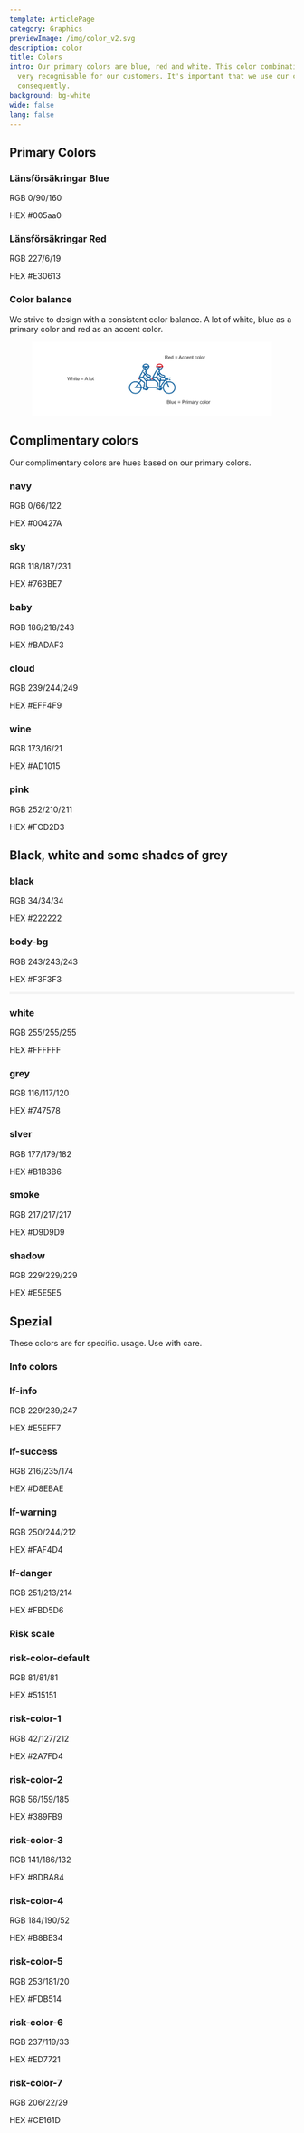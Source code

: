 ```yaml
---
template: ArticlePage
category: Graphics
previewImage: /img/color_v2.svg
description: color
title: Colors
intro: Our primary colors are blue, red and white. This color combination is
  very recognisable for our customers. It's important that we use our colors
  consequently.
background: bg-white
wide: false
lang: false
---
```

## Primary Colors

<div class="Colors"><article class="Colors__item Colors__item--primary"><div class="Colors__primary" style="border-color:#005aa0"><div class="Colors__background" style="background-color:#005aa0"></div><h3 class="Colors__title">Länsförsäkringar Blue</h3><p class="Colors__text"><span>RGB</span> 0/90/160</p><p class="Colors__text"><span>HEX</span> #005aa0</p></div></article><article class="Colors__item Colors__item--primary"><div class="Colors__primary" style="border-color:#E30613"><div class="Colors__background" style="background-color:#E30613"></div><h3 class="Colors__title">Länsförsäkringar Red</h3><p class="Colors__text"><span>RGB</span> 227/6/19</p><p class="Colors__text"><span>HEX</span> #E30613</p></div></article></div>

### Color balance

We strive to design with a consistent color balance. A lot of white, blue as a primary color and red as an accent color.

<figure class="Image Image__border"><img src="/img/colors.jpg" srcset="/img/colors.jpg 2x" alt=""><figcaption><div class="Image__caption"></div></figcaption></figure>

## Complimentary colors

Our complimentary colors are hues based on our primary colors.

<div class="Colors">
    <article class="Colors__item Colors__item--complimentary">
      <div class=" Colors__complimentary" style="border-color:#00427A">
        <div class="Colors__background" style="background-color:#00427A"></div>
        <h3 class="Colors__title">navy</h3>
        <p class="Colors__text"><span>RGB</span> 0/66/122</p>
        <p class="Colors__text"><span>HEX</span> #00427A</p>
      </div>
    </article>
    <article class="Colors__item Colors__item--complimentary">
      <div class=" Colors__complimentary" style="border-color:#00427A">
        <div class="Colors__background" style="background-color:#76BBE7"></div>
        <h3 class="Colors__title">sky</h3>
        <p class="Colors__text"><span>RGB</span> 118/187/231</p>
        <p class="Colors__text"><span>HEX</span> #76BBE7</p>
      </div>
    </article>
     <article class="Colors__item Colors__item--complimentary">
      <div class=" Colors__complimentary" style="border-color:#BADAF3">
        <div class="Colors__background" style="background-color:#BADAF3"></div>
        <h3 class="Colors__title">baby</h3>
        <p class="Colors__text"><span>RGB</span> 186/218/243</p>
        <p class="Colors__text"><span>HEX</span> #BADAF3</p>
      </dv>
    </article>
    <article class="Colors__item Colors__item--complimentary">
      <div class="Colors__complimentary" style="border-color:#EFF4F9">
        <div class="Colors__background" style="background-color:#EFF4F9"></div>
        <h3 class="Colors__title">cloud</h3>
        <p class="Colors__text"><span>RGB</span> 239/244/249</p>
        <p class="Colors__text"><span>HEX</span> #EFF4F9</p>
      </div>
    </article>
    <article class="Colors__item Colors__item--complimentary">
      <div class="Colors__complimentary" style="border-color:#AD1015">
        <div class="Colors__background" style="background-color:#AD1015"></div>
        <h3 class="Colors__title">wine</h3>
        <p class="Colors__text"><span>RGB</span> 173/16/21</p>
        <p class="Colors__text"><span>HEX</span> #AD1015</p>
      </div>
    </article>
    <article class="Colors__item Colors__item--complimentary">
      <div class="Colors__complimentary" style="border-color:#FCD2D3">
        <div class="Colors__background" style="background-color:#FCD2D3"></div>
        <h3 class="Colors__title">pink</h3>
        <p class="Colors__text"><span>RGB</span> 252/210/211</p>
        <p class="Colors__text"><span>HEX</span> #FCD2D3</p>
      </div>
    </article>
</div>

## Black, white and some shades of grey

<div class="Colors">
    <article class="Colors__item Colors__item--complimentary">
      <div class="Colors__complimentary" style="border-color:#222222">
        <div class="Colors__background" style="background-color:#222222"></div>
        <h3 class="Colors__title">black</h3>
        <p class="Colors__text"><span>RGB</span> 34/34/34</p>
        <p class="Colors__text"><span>HEX</span> #222222</p>
      </div>
    </article>
    <article class="Colors__item Colors__item--complimentary">
      <div class="Colors__complimentary" style="border-color:#F3F3F3">
        <div class="Colors__background" style="background-color:#F3F3F3"></div>
        <h3 class="Colors__title">body-bg</h3>
        <p class="Colors__text"><span>RGB</span> 243/243/243</p>
        <p class="Colors__text"><span>HEX</span> #F3F3F3</p>
      </div>
    </article>
     <article class="Colors__item Colors__item--complimentary">
        <div class="Colors__complimentary" style="border-color:#FFFFFF">
          <div class="Colors__background" style="background-color:#FFFFFF; border: 2px solid #F3F3F3"></div>
          <h3 class="Colors__title">white</h3>
          <p class="Colors__text"><span>RGB</span> 255/255/255</p>
          <p class="Colors__text"><span>HEX</span> #FFFFFF</p>
        </div>
    </article>
     <article class="Colors__item Colors__item--complimentary">
      <div class="Colors__complimentary" style="border-color:#747578">
        <div class="Colors__background" style="background-color:#747578"></div>
        <h3 class="Colors__title">grey</h3>
        <p class="Colors__text"><span>RGB</span> 116/117/120</p>
        <p class="Colors__text"><span>HEX</span> #747578</p>
      </div>
    </article>
    <article class="Colors__item Colors__item--complimentary">
      <div class="Colors__complimentary" style="border-color:#B1B3B6">
        <div class="Colors__background" style="background-color:#B1B3B6"></div>
        <h3 class="Colors__title">slver</h3>
        <p class="Colors__text"><span>RGB</span> 177/179/182</p>
        <p class="Colors__text"><span>HEX</span> #B1B3B6</p>
      </div>
    </article>
    <article class="Colors__item Colors__item--complimentary">
      <div class="Colors__complimentary" style="border-color:#D9D9D9">
        <div class="Colors__background" style="background-color:#D9D9D9"></div>
        <h3 class="Colors__title">smoke</h3>
        <p class="Colors__text"><span>RGB</span> 217/217/217</p>
        <p class="Colors__text"><span>HEX</span> #D9D9D9</p>
      </div>
    </article>
     <article class="Colors__item Colors__item--complimentary">
      <div class="Colors__complimentary" style="border-color:#E5E5E5">
        <div class="Colors__background" style="background-color:#E5E5E5 "></div>
        <h3 class="Colors__title">shadow</h3>
        <p class="Colors__text"><span>RGB</span> 229/229/229</p>
        <p class="Colors__text"><span>HEX</span> #E5E5E5 </p>
      </div>
    </article>
</div>

## Spezial

These colors are for specific. usage. Use with care.

### Info colors

<div class="Colors">
    <article class="Colors__item Colors__item--special">
      <div class="Colors__special" style="border-color:#E5EFF7">
        <div class="Colors__background" style="background-color:#E5EFF7"></div>
        <h3 class="Colors__title">lf-info</h3>
        <p class="Colors__text"><span>RGB</span> 229/239/247</p>
        <p class="Colors__text"><span>HEX</span> #E5EFF7</p>
      </div>
    </article>
    <article class="Colors__item Colors__item--special">
      <div class="Colors__special" style="border-color:#E5EFF7">
        <div class="Colors__background" style="background-color:#D8EBAE"></div>
        <h3 class="Colors__title">lf-success</h3>
        <p class="Colors__text"><span>RGB</span> 216/235/174</p>
        <p class="Colors__text"><span>HEX</span> #D8EBAE</p>
      </div>
    </article>
    <article class="Colors__item Colors__item--special">
      <div class="Colors__special" style="border-color:#FAF4D4">
        <div class="Colors__background" style="background-color:#FAF4D4"></div>
        <h3 class="Colors__title">lf-warning</h3>
        <p class="Colors__text"><span>RGB</span> 250/244/212</p>
        <p class="Colors__text"><span>HEX</span> #FAF4D4</p>
      </div>
    </article>
    <article class="Colors__item Colors__item--special">
      <div class="Colors__special" style="border-color:#FBD5D6">
        <div class="Colors__background" style="background-color:#FBD5D6"></div>
        <h3 class="Colors__title">lf-danger</h3>
        <p class="Colors__text"><span>RGB</span> 251/213/214</p>
        <p class="Colors__text"><span>HEX</span> #FBD5D6</p>
      </div>
    </article>
</div>

### Risk scale

<div class="Colors">
    <article class="Colors__item Colors__item--special">
      <div class="Colors__special" style="border-color:#515151">
        <div class="Colors__background" style="background-color:#515151"></div>
        <h3 class="Colors__title">risk-color-default</h3>
        <p class="Colors__text"><span>RGB</span> 81/81/81</p>
        <p class="Colors__text"><span>HEX</span> #515151</p>
      </div>
    </article>
    <article class="Colors__item Colors__item--special">
      <div class="Colors__special" style="border-color:#2A7FD4">
        <div class="Colors__background" style="background-color:#2A7FD4"></div>
        <h3 class="Colors__title">risk-color-1</h3>
        <p class="Colors__text"><span>RGB</span> 42/127/212</p>
        <p class="Colors__text"><span>HEX</span> #2A7FD4</p>
      </div>
    </article>
    <article class="Colors__item Colors__item--special">
      <div class="Colors__special" style="border-color:#389FB9">
        <div class="Colors__background" style="background-color:#389FB9"></div>
        <h3 class="Colors__title">risk-color-2</h3>
        <p class="Colors__text"><span>RGB</span> 56/159/185</p>
        <p class="Colors__text"><span>HEX</span> #389FB9</p>
      </div>
    </article>
     <article class="Colors__item Colors__item--special">
      <div class="Colors__special" style="border-color:#8DBA84">
        <div class="Colors__background" style="background-color:#8DBA84"></div>
        <h3 class="Colors__title">risk-color-3</h3>
        <p class="Colors__text"><span>RGB</span> 141/186/132</p>
        <p class="Colors__text"><span>HEX</span> #8DBA84</p>
      </div>
    </article>
    <article class="Colors__item Colors__item--special">
      <div class="Colors__special" style="border-color:#B8BE34">
        <div class="Colors__background" style="background-color:#B8BE34"></div>
        <h3 class="Colors__title">risk-color-4</h3>
        <p class="Colors__text"><span>RGB</span> 184/190/52</p>
        <p class="Colors__text"><span>HEX</span> #B8BE34</p>
      </div>
    </article>
     <article class="Colors__item Colors__item--special">
      <div class="Colors__special" style="border-color:#FDB514">
        <div class="Colors__background" style="background-color:#FDB514"></div>
        <h3 class="Colors__title">risk-color-5</h3>
        <p class="Colors__text"><span>RGB</span> 253/181/20</p>
        <p class="Colors__text"><span>HEX</span> #FDB514</p>
      </div>
    </article>
    <article class="Colors__item Colors__item--special">
      <div class="Colors__special" style="border-color:#ED7721">
        <div class="Colors__background" style="background-color:#ED7721"></div>
        <h3 class="Colors__title">risk-color-6</h3>
        <p class="Colors__text"><span>RGB</span> 237/119/33</p>
        <p class="Colors__text"><span>HEX</span> #ED7721</p>
      </div>
    </article>
    <article class="Colors__item Colors__item--special">
      <div class="Colors__special" style="border-color:#CE161D">
        <div class="Colors__background" style="background-color:#CE161D"></div>
        <h3 class="Colors__title">risk-color-7</h3>
        <p class="Colors__text"><span>RGB</span> 206/22/29</p>
        <p class="Colors__text"><span>HEX</span> #CE161D</p>
      </div>
    </article>
</div>
